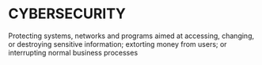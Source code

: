 # CYBERSECURITY
Protecting systems, networks and programs aimed at accessing, changing, or destroying sensitive information; extorting money from users; or interrupting normal business processes